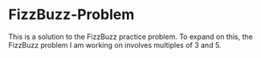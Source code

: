 # FizzBuzz-Problem
This is a solution to the FizzBuzz practice problem.
To expand on this, the FizzBuzz problem I am working on involves multiples of 3 and 5.
